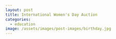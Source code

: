 ```yaml
---
layout: post
title: International Women's Day Auction
categories:
  - education
image: /assets/images/post-images/birthday.jpg
---
```

